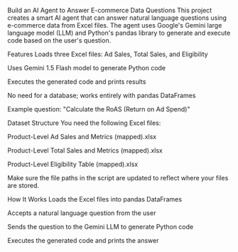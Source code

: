 Build an AI Agent to Answer E-commerce Data Questions
This project creates a smart AI agent that can answer natural language questions using e-commerce data from Excel files. The agent uses Google's Gemini large language model (LLM) and Python's pandas library to generate and execute code based on the user's question.



Features
Loads three Excel files: Ad Sales, Total Sales, and Eligibility

Uses Gemini 1.5 Flash model to generate Python code

Executes the generated code and prints results

No need for a database; works entirely with pandas DataFrames

Example question: "Calculate the RoAS (Return on Ad Spend)"



Dataset Structure
You need the following Excel files:

Product-Level Ad Sales and Metrics (mapped).xlsx

Product-Level Total Sales and Metrics (mapped).xlsx

Product-Level Eligibility Table (mapped).xlsx

Make sure the file paths in the script are updated to reflect where your files are stored.



How It Works
Loads the Excel files into pandas DataFrames

Accepts a natural language question from the user

Sends the question to the Gemini LLM to generate Python code

Executes the generated code and prints the answer
